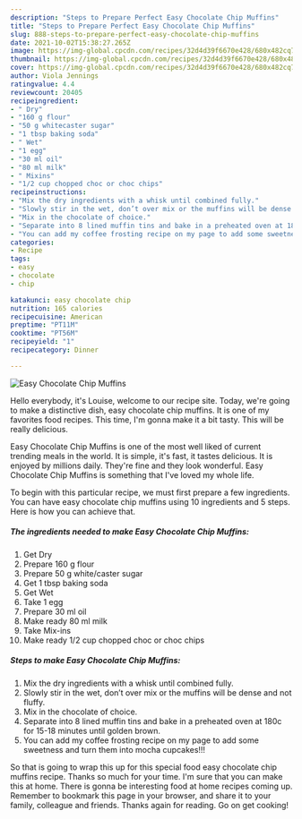```yaml
---
description: "Steps to Prepare Perfect Easy Chocolate Chip Muffins"
title: "Steps to Prepare Perfect Easy Chocolate Chip Muffins"
slug: 888-steps-to-prepare-perfect-easy-chocolate-chip-muffins
date: 2021-10-02T15:38:27.265Z
image: https://img-global.cpcdn.com/recipes/32d4d39f6670e428/680x482cq70/easy-chocolate-chip-muffins-recipe-main-photo.jpg
thumbnail: https://img-global.cpcdn.com/recipes/32d4d39f6670e428/680x482cq70/easy-chocolate-chip-muffins-recipe-main-photo.jpg
cover: https://img-global.cpcdn.com/recipes/32d4d39f6670e428/680x482cq70/easy-chocolate-chip-muffins-recipe-main-photo.jpg
author: Viola Jennings
ratingvalue: 4.4
reviewcount: 20405
recipeingredient:
- " Dry"
- "160 g flour"
- "50 g whitecaster sugar"
- "1 tbsp baking soda"
- " Wet"
- "1 egg"
- "30 ml oil"
- "80 ml milk"
- " Mixins"
- "1/2 cup chopped choc or choc chips"
recipeinstructions:
- "Mix the dry ingredients with a whisk until combined fully."
- "Slowly stir in the wet, don’t over mix or the muffins will be dense and not fluffy."
- "Mix in the chocolate of choice."
- "Separate into 8 lined muffin tins and bake in a preheated oven at 180c for 15-18 minutes until golden brown."
- "You can add my coffee frosting recipe on my page to add some sweetness and turn them into mocha cupcakes!!!"
categories:
- Recipe
tags:
- easy
- chocolate
- chip

katakunci: easy chocolate chip 
nutrition: 165 calories
recipecuisine: American
preptime: "PT11M"
cooktime: "PT56M"
recipeyield: "1"
recipecategory: Dinner

---
```



![Easy Chocolate Chip Muffins](https://img-global.cpcdn.com/recipes/32d4d39f6670e428/680x482cq70/easy-chocolate-chip-muffins-recipe-main-photo.jpg)

Hello everybody, it's Louise, welcome to our recipe site. Today, we're going to make a distinctive dish, easy chocolate chip muffins. It is one of my favorites food recipes. This time, I'm gonna make it a bit tasty. This will be really delicious.

Easy Chocolate Chip Muffins is one of the most well liked of current trending meals in the world. It is simple, it's fast, it tastes delicious. It is enjoyed by millions daily. They're fine and they look wonderful. Easy Chocolate Chip Muffins is something that I've loved my whole life.




To begin with this particular recipe, we must first prepare a few ingredients. You can have easy chocolate chip muffins using 10 ingredients and 5 steps. Here is how you can achieve that.

<!--inarticleads1-->

##### The ingredients needed to make Easy Chocolate Chip Muffins:

1. Get  Dry
1. Prepare 160 g flour
1. Prepare 50 g white/caster sugar
1. Get 1 tbsp baking soda
1. Get  Wet
1. Take 1 egg
1. Prepare 30 ml oil
1. Make ready 80 ml milk
1. Take  Mix-ins
1. Make ready 1/2 cup chopped choc or choc chips




<!--inarticleads2-->

##### Steps to make Easy Chocolate Chip Muffins:

1. Mix the dry ingredients with a whisk until combined fully.
1. Slowly stir in the wet, don’t over mix or the muffins will be dense and not fluffy.
1. Mix in the chocolate of choice.
1. Separate into 8 lined muffin tins and bake in a preheated oven at 180c for 15-18 minutes until golden brown.
1. You can add my coffee frosting recipe on my page to add some sweetness and turn them into mocha cupcakes!!!




So that is going to wrap this up for this special food easy chocolate chip muffins recipe. Thanks so much for your time. I'm sure that you can make this at home. There is gonna be interesting food at home recipes coming up. Remember to bookmark this page in your browser, and share it to your family, colleague and friends. Thanks again for reading. Go on get cooking!
